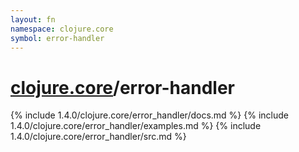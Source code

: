 ```yaml
---
layout: fn
namespace: clojure.core
symbol: error-handler
---
```


# [clojure.core](../)/error-handler

{% include 1.4.0/clojure.core/error_handler/docs.md %}
{% include 1.4.0/clojure.core/error_handler/examples.md %}
{% include 1.4.0/clojure.core/error_handler/src.md %}

